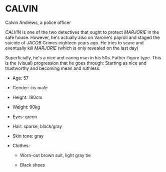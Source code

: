 # CALVIN

Calvin Andrews, a police officer

*CALVIN* is one of the two detectives that ought to protect *MARJORIE* in the safe house. However, he's actually also on Varone's payroll and staged the suicide of *JACOB* Grimes eighteen years ago. He tries to scare and eventually kill *MARJORIE* (which is only revealed on the last day)

Superficially, he's a nice and caring man in his 50s. Father-figure type. This is the (visual) progression that he goes through: Starting as nice and trustworthy and becoming mean and ruthless.

- Age: 57

- Gender: cis male

- Height: 180cm

- Weight: 90kg

- Eyes: green

- Hair: sparse, black/gray

- Skin tone: gray

- Clothes:

  - Worn-out brown suit, light gray tie

  - Black shoes